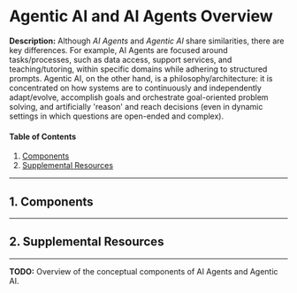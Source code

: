 # Agentic AI and AI Agents Overview

**Description:** Although *AI Agents* and *Agentic AI* share similarities, there are key differences. For example, AI Agents are focused around tasks/processes, such as data access, support services, and teaching/tutoring, within specific domains while adhering to structured prompts. Agentic AI, on the other hand, is a philosophy/architecture: it is concentrated on how systems are to continuously and independently adapt/evolve, accomplish goals and orchestrate goal-oriented problem solving, and artificially 'reason' and reach decisions (even in dynamic settings in which questions are open-ended and complex).

#### Table of Contents

1. [Components](#components)
2. [Supplemental Resources](#supplemental)

<hr />

## <a name="components">1. Components</a>

<hr />
  
## <a name="supplemental">2. Supplemental Resources</a>
  
<hr />
  
**TODO:** Overview of the conceptual components of AI Agents and Agentic AI. 

